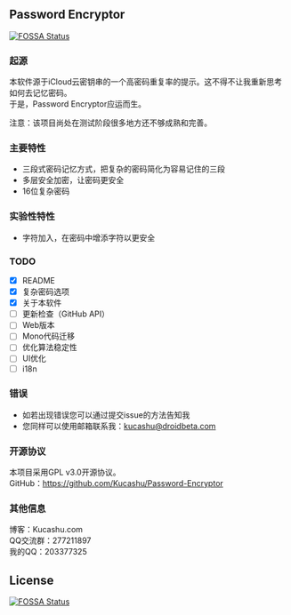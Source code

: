 ## Password Encryptor
[![FOSSA Status](https://app.fossa.io/api/projects/git%2Bgithub.com%2FKucashu%2FPassword-Encryptor.svg?type=shield)](https://app.fossa.io/projects/git%2Bgithub.com%2FKucashu%2FPassword-Encryptor?ref=badge_shield)


### 起源

本软件源于iCloud云密钥串的一个高密码重复率的提示。这不得不让我重新思考如何去记忆密码。  
于是，Password Encryptor应运而生。  

注意：该项目尚处在测试阶段很多地方还不够成熟和完善。  

### 主要特性

- 三段式密码记忆方式，把复杂的密码简化为容易记住的三段
- 多层安全加密，让密码更安全
- 16位复杂密码

### 实验性特性

- 字符加入，在密码中增添字符以更安全

### TODO

- [x] README  
- [x] 复杂密码选项  
- [x] 关于本软件  
- [ ] 更新检查（GitHub API）
- [ ] Web版本
- [ ] Mono代码迁移
- [ ] 优化算法稳定性
- [ ] UI优化
- [ ] i18n

### 错误

- 如若出现错误您可以通过提交issue的方法告知我
- 您同样可以使用邮箱联系我：kucashu@droidbeta.com

### 开源协议

本项目采用GPL v3.0开源协议。  
GitHub：<https://github.com/Kucashu/Password-Encryptor>

### 其他信息

博客：Kucashu.com  
QQ交流群：277211897  
我的QQ：203377325

## License
[![FOSSA Status](https://app.fossa.io/api/projects/git%2Bgithub.com%2FKucashu%2FPassword-Encryptor.svg?type=large)](https://app.fossa.io/projects/git%2Bgithub.com%2FKucashu%2FPassword-Encryptor?ref=badge_large)